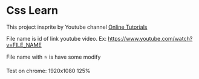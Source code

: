 # Css Learn

This project insprite by Youtube channel [Online Tutorials](https://www.youtube.com/@OnlineTutorialsYT)

File name is id of link youtube video.
Ex: https://www.youtube.com/watch?v=FILE_NAME

File name with ⭐ is have some modify

Test on chrome: 1920x1080 125%
